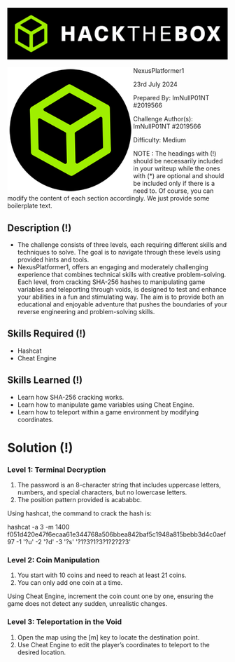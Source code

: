 ![img](assets/banner.png)

<img src='assets/htb.png' style='zoom: 80%;' align=left /> NexusPlatformer1

23rd July 2024

Prepared By: ImNullP01NT #2019566

Challenge Author(s): ImNullP01NT #2019566

Difficulty: Medium

NOTE : The headings with (!) should be necessarily included in your writeup while the ones with (*) are optional and should be included only if there is a need to. Of course, you can modify the content of each section accordingly. We just provide some boilerplate text.

## Description (!)

- The challenge consists of three levels, each requiring different skills and techniques to solve. The goal is to navigate through these levels using provided hints and tools.
-  NexusPlatformer1, offers an engaging and moderately challenging experience that combines technical skills with creative problem-solving. Each level, from cracking SHA-256 hashes to manipulating game variables and teleporting through voids, is designed to test and enhance your abilities in a fun and stimulating way. The aim is to provide both an educational and enjoyable adventure that pushes the boundaries of your reverse engineering and problem-solving skills.

## Skills Required (!)

- Hashcat
- Cheat Engine

## Skills Learned (!)

- Learn how SHA-256 cracking works.
- Learn how to manipulate game variables using Cheat Engine.
- Learn how to teleport within a game environment by modifying coordinates.

# Solution (!)

### Level 1: Terminal Decryption

1. The password is an 8-character string that includes uppercase letters, numbers, and special characters, but no lowercase letters.
2. The position pattern provided is acababbc.

Using hashcat, the command to crack the hash is:

hashcat -a 3 -m 1400 f051d420e47f6ecaa61e344768a506bbea842baf5c1948a815bebb3d4c0aef97 -1 '?u' -2 '?d' -3 '?s' '?1?3?1?3?1?2?2?3'

### Level 2: Coin Manipulation

1. You start with 10 coins and need to reach at least 21 coins.
2. You can only add one coin at a time.

Using Cheat Engine, increment the coin count one by one, ensuring the game does not detect any sudden, unrealistic changes.

### Level 3: Teleportation in the Void

1. Open the map using the [m] key to locate the destination point.
2. Use Cheat Engine to edit the player’s coordinates to teleport to the desired location.

